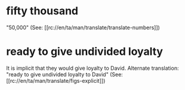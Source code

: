 # fifty thousand

"50,000" (See: [[rc://en/ta/man/translate/translate-numbers]])

# ready to give undivided loyalty

It is implicit that they would give loyalty to David. Alternate translation: "ready to give undivided loyalty to David" (See: [[rc://en/ta/man/translate/figs-explicit]])

